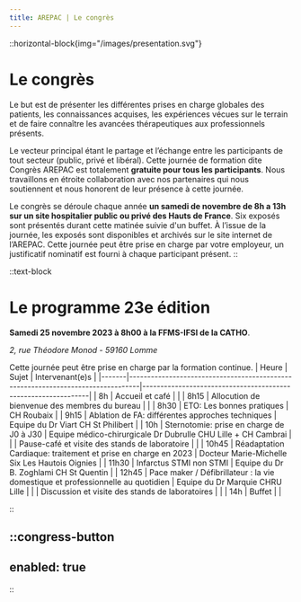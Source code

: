 ```yaml
---
title: AREPAC | Le congrès
---
```


::horizontal-block{img="/images/presentation.svg"}
# Le congrès

Le but est de présenter les différentes prises en charge globales des patients, les connaissances acquises, les expériences vécues sur le terrain et de faire connaître les avancées thérapeutiques aux professionnels présents. 

Le vecteur principal étant le partage et l’échange entre les participants de tout secteur (public, privé et libéral). Cette journée de formation dite Congrès AREPAC est totalement **gratuite pour tous les participants**. Nous travaillons en étroite collaboration avec nos partenaires qui nous soutiennent et nous honorent de leur présence à cette journée. 

Le congrès se déroule chaque année **un samedi de novembre de 8h a 13h sur un site hospitalier public ou privé des Hauts de France**. Six exposés sont présentés durant cette matinée suivie d'un buffet. À l’issue de la journée, les exposés sont disponibles et archivés sur le site internet de l’AREPAC. Cette journée peut être prise en charge par votre employeur, un justificatif nominatif est fourni à chaque participant présent.
::

::text-block
# Le programme 23e édition

**Samedi 25 novembre 2023 à 8h00 à la FFMS-IFSI de la CATHO**.

_2, rue Théodore Monod - 59160 Lomme_

Cette journée peut être prise en charge par la formation continue.
| Heure | Sujet                                                                           | Intervenant(e)s                                               |
|-------|---------------------------------------------------------------------------------|---------------------------------------------------------------|
| 8h    | Accueil et café                                                                 |                                                               |
| 8h15  | Allocution de bienvenue des membres du bureau                                   |                                                               |
| 8h30  | ETO: Les bonnes pratiques                                                       | CH Roubaix                                                    |
| 9h15  | Ablation de FA: différentes approches techniques                                | Equipe du Dr Viart CH St Philibert                            |
| 10h   | Sternotomie: prise en charge de J0 à J30                                        | Equipe médico-chirurgicale Dr Dubrulle CHU Lille + CH Cambrai |
|       | Pause-café et visite des stands de laboratoire                                  |                                                               |
| 10h45 | Réadaptation Cardiaque: traitement et prise en charge en 2023                   | Docteur Marie-Michelle Six Les Hautois Oignies                |
| 11h30 | Infarctus STMI non STMI                                                         | Equipe du Dr B. Zoghlami CH St Quentin                        |
| 12h45 | Pace maker / Défibrillateur : la vie domestique et professionnelle au quotidien | Equipe du Dr Marquie CHRU Lille                               |
|       | Discussion et visite des stands de laboratoires                                 |                                                               |
| 14h   | Buffet                                                                          |                                                               |

::

::congress-button
---
enabled: true
---
::
